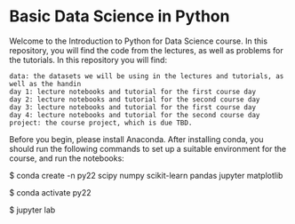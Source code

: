 # Basic Data Science in Python

Welcome to the Introduction to Python for Data Science course. In this repository, you will find the code from the lectures, as well as problems for the tutorials. In this repository you will find:

    data: the datasets we will be using in the lectures and tutorials, as well as the handin
    day 1: lecture notebooks and tutorial for the first course day
    day 2: lecture notebooks and tutorial for the second course day
    day 3: lecture notebooks and tutorial for the first course day
    day 4: lecture notebooks and tutorial for the second course day
    project: the course project, which is due TBD.

Before you begin, please install Anaconda. After installing conda, you should run the following commands to set up a suitable environment for the course, and run the notebooks:

$ conda create -n py22 scipy numpy scikit-learn pandas jupyter matplotlib  

$ conda activate py22

$ jupyter lab
